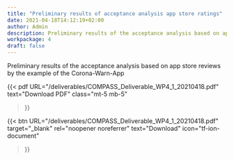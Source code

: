 ```yaml
---
title: "Preliminary results of acceptance analysis app store ratings"
date: 2021-04-18T14:12:19+02:00
author: Admin
description: Preliminary results of the acceptance analysis based on app store reviews by the example of the Corona-Warn-App
workpackage: 4
draft: false
---
```


Preliminary results of the acceptance analysis based on app store reviews by the example of the Corona-Warn-App

{{< pdf
    URL="/deliverables/COMPASS_Deliverable_WP4_1_20210418.pdf"
    text="Download PDF"
    class="mt-5 mb-5"
>}}


{{< btn
        URL="/deliverables/COMPASS_Deliverable_WP4_1_20210418.pdf"
        target="_blank"
        rel="noopener noreferrer"
        text="Download"
        icon="tf-ion-document"
>}}
